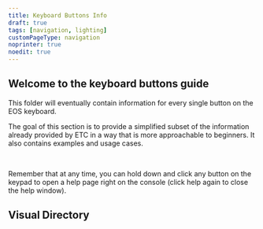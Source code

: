 ```yaml
---
title: Keyboard Buttons Info
draft: true
tags: [navigation, lighting]
customPageType: navigation
noprinter: true
noedit: true
---
```


## Welcome to the keyboard buttons guide

This folder will eventually contain information for every single button on the EOS keyboard. 

The goal of this section is to provide a simplified subset of the information already provided by ETC in a way that is more approachable to beginners. It also contains examples and usage cases.

<br>

Remember that at any time, you can hold down <LightingKey name="Help"/> and click any button on the keypad to open a help page right on the console
(click help again to close the help window).

## Visual Directory
<LightingBoardSvgDirectory/>
